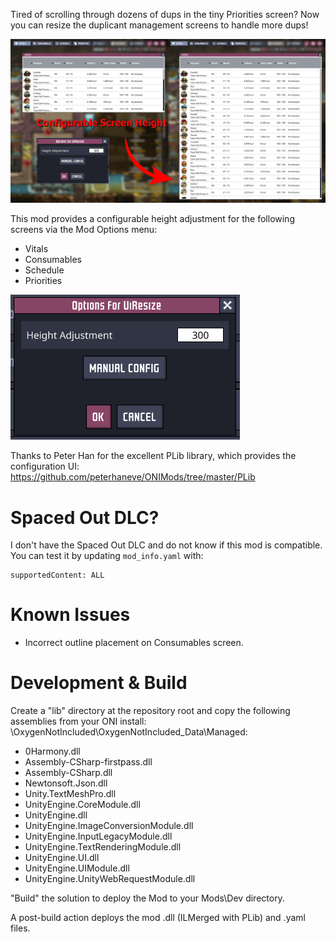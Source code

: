Tired of scrolling through dozens of dups in the tiny Priorities screen?  Now you can resize the duplicant management screens to handle more dups!

![Configurable Screen Height](doc/Example.png)

This mod provides a configurable height adjustment for the following screens via the Mod Options menu:

- Vitals
- Consumables
- Schedule
- Priorities

![Options](doc/options.png)

Thanks to Peter Han for the excellent PLib library, which provides the configuration UI: https://github.com/peterhaneve/ONIMods/tree/master/PLib

# Spaced Out DLC?

I don't have the Spaced Out DLC and do not know if this mod is compatible.  You can test it by updating `mod_info.yaml` with:

```
supportedContent: ALL
```


# Known Issues

- Incorrect outline placement on Consumables screen.

# Development & Build

Create a "lib" directory at the repository root and copy the following assemblies from your ONI install: \OxygenNotIncluded\OxygenNotIncluded_Data\Managed\:

- 0Harmony.dll
- Assembly-CSharp-firstpass.dll
- Assembly-CSharp.dll
- Newtonsoft.Json.dll
- Unity.TextMeshPro.dll
- UnityEngine.CoreModule.dll
- UnityEngine.dll
- UnityEngine.ImageConversionModule.dll
- UnityEngine.InputLegacyModule.dll
- UnityEngine.TextRenderingModule.dll
- UnityEngine.UI.dll
- UnityEngine.UIModule.dll
- UnityEngine.UnityWebRequestModule.dll

"Build" the solution to deploy the Mod to your Mods\Dev directory.

A post-build action deploys the mod .dll (ILMerged with PLib) and .yaml files.